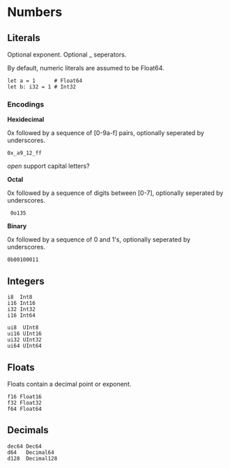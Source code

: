 # Numbers

## Literals


Optional exponent.
Optional _ seperators.

By default, numeric literals are assumed to be Float64.

```
let a = 1      # Float64
let b: i32 = 1 # Int32
```

### Encodings

**Hexidecimal**

0x followed by a sequence of [0-9a-f] pairs, optionally seperated by underscores.

```
0x_a9_12_ff
```

*open* support capital letters?

**Octal**

0x followed by a sequence of digits between [0-7], optionally seperated by underscores.

```
 0o135
```

**Binary**

0x followed by a sequence of 0 and 1's, optionally seperated by underscores.

```
0b00100011
```

## Integers

```
i8  Int8
i16 Int16
i32 Int32
i16 Int64

ui8  UInt8
ui16 UInt16
ui32 UInt32
ui64 UInt64
```

## Floats

Floats contain a decimal point or exponent.

```
f16 Float16
f32 Float32
f64 Float64
```

## Decimals

```
dec64 Dec64
d64   Decimal64
d128  Decimal128
```
